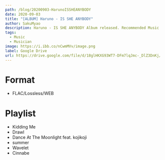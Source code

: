 ```yaml
---
path: /blog/20200903-HarunoISSHEANYBODY
date: 2020-09-03
title: "[ALBUM] Haruno - IS SHE ANYBODY"
author: SakuMyao
description: Haruno - IS SHE ANYBODY Album released. Recommended Music!
tags:
  - Music
  - Musician
image: https://i.ibb.co/nCwmMVv/image.png
label: Google Drive
url: https://drive.google.com/file/d/18glHKXG93WT7-DFm7lqJmc-_DlZ3DnKj/view?usp=sharing
---
```


# Format

- FLAC/Lossless/WEB

# Playlist

- Kidding Me
- Drawl
- Dance At The Moonlight feat. kojikoji
- summer
- Wavelet
- Cinnabe
